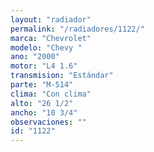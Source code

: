 ```yaml
---
layout: "radiador"
permalink: "/radiadores/1122/"
marca: "Chevrolet"
modelo: "Chevy "
ano: "2000"
motor: "L4 1.6"
transmision: "Estándar"
parte: "M-514"
clima: "Con clima"
alto: "26 1/2"
ancho: "10 3/4"
observaciones: ""
id: "1122"
---
```


